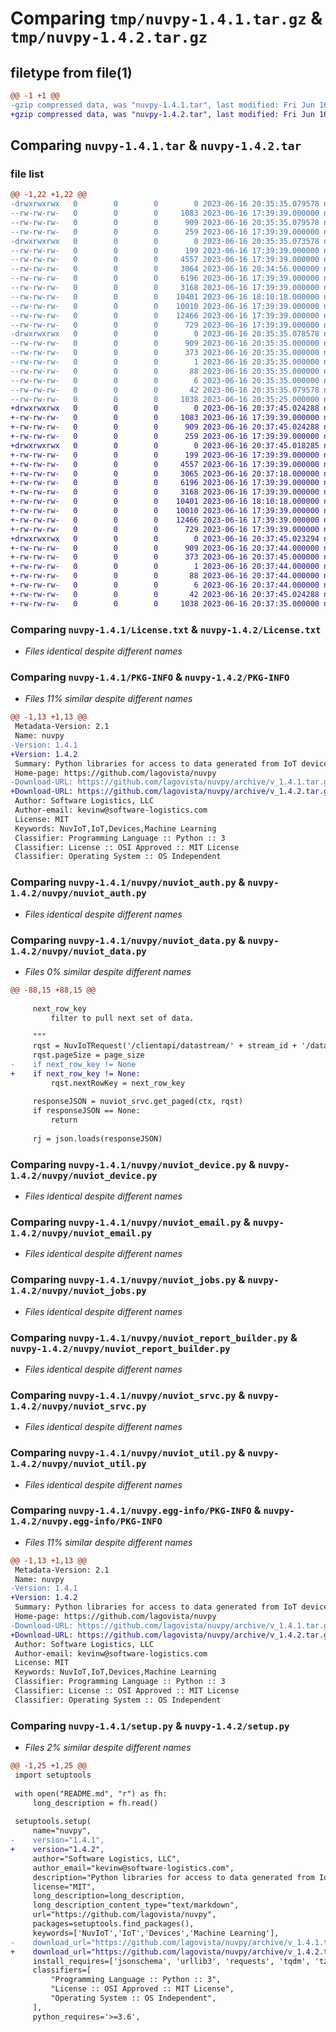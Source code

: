 # Comparing `tmp/nuvpy-1.4.1.tar.gz` & `tmp/nuvpy-1.4.2.tar.gz`

## filetype from file(1)

```diff
@@ -1 +1 @@
-gzip compressed data, was "nuvpy-1.4.1.tar", last modified: Fri Jun 16 20:35:35 2023, max compression
+gzip compressed data, was "nuvpy-1.4.2.tar", last modified: Fri Jun 16 20:37:45 2023, max compression
```

## Comparing `nuvpy-1.4.1.tar` & `nuvpy-1.4.2.tar`

### file list

```diff
@@ -1,22 +1,22 @@
-drwxrwxrwx   0        0        0        0 2023-06-16 20:35:35.079578 nuvpy-1.4.1/
--rw-rw-rw-   0        0        0     1083 2023-06-16 17:39:39.000000 nuvpy-1.4.1/License.txt
--rw-rw-rw-   0        0        0      909 2023-06-16 20:35:35.079578 nuvpy-1.4.1/PKG-INFO
--rw-rw-rw-   0        0        0      259 2023-06-16 17:39:39.000000 nuvpy-1.4.1/README.md
-drwxrwxrwx   0        0        0        0 2023-06-16 20:35:35.073578 nuvpy-1.4.1/nuvpy/
--rw-rw-rw-   0        0        0      199 2023-06-16 17:39:39.000000 nuvpy-1.4.1/nuvpy/__init__.py
--rw-rw-rw-   0        0        0     4557 2023-06-16 17:39:39.000000 nuvpy-1.4.1/nuvpy/nuviot_auth.py
--rw-rw-rw-   0        0        0     3064 2023-06-16 20:34:56.000000 nuvpy-1.4.1/nuvpy/nuviot_data.py
--rw-rw-rw-   0        0        0     6196 2023-06-16 17:39:39.000000 nuvpy-1.4.1/nuvpy/nuviot_device.py
--rw-rw-rw-   0        0        0     3168 2023-06-16 17:39:39.000000 nuvpy-1.4.1/nuvpy/nuviot_email.py
--rw-rw-rw-   0        0        0    10401 2023-06-16 18:10:18.000000 nuvpy-1.4.1/nuvpy/nuviot_jobs.py
--rw-rw-rw-   0        0        0    10010 2023-06-16 17:39:39.000000 nuvpy-1.4.1/nuvpy/nuviot_report_builder.py
--rw-rw-rw-   0        0        0    12466 2023-06-16 17:39:39.000000 nuvpy-1.4.1/nuvpy/nuviot_srvc.py
--rw-rw-rw-   0        0        0      729 2023-06-16 17:39:39.000000 nuvpy-1.4.1/nuvpy/nuviot_util.py
-drwxrwxrwx   0        0        0        0 2023-06-16 20:35:35.078578 nuvpy-1.4.1/nuvpy.egg-info/
--rw-rw-rw-   0        0        0      909 2023-06-16 20:35:35.000000 nuvpy-1.4.1/nuvpy.egg-info/PKG-INFO
--rw-rw-rw-   0        0        0      373 2023-06-16 20:35:35.000000 nuvpy-1.4.1/nuvpy.egg-info/SOURCES.txt
--rw-rw-rw-   0        0        0        1 2023-06-16 20:35:35.000000 nuvpy-1.4.1/nuvpy.egg-info/dependency_links.txt
--rw-rw-rw-   0        0        0       88 2023-06-16 20:35:35.000000 nuvpy-1.4.1/nuvpy.egg-info/requires.txt
--rw-rw-rw-   0        0        0        6 2023-06-16 20:35:35.000000 nuvpy-1.4.1/nuvpy.egg-info/top_level.txt
--rw-rw-rw-   0        0        0       42 2023-06-16 20:35:35.079578 nuvpy-1.4.1/setup.cfg
--rw-rw-rw-   0        0        0     1038 2023-06-16 20:35:25.000000 nuvpy-1.4.1/setup.py
+drwxrwxrwx   0        0        0        0 2023-06-16 20:37:45.024288 nuvpy-1.4.2/
+-rw-rw-rw-   0        0        0     1083 2023-06-16 17:39:39.000000 nuvpy-1.4.2/License.txt
+-rw-rw-rw-   0        0        0      909 2023-06-16 20:37:45.024288 nuvpy-1.4.2/PKG-INFO
+-rw-rw-rw-   0        0        0      259 2023-06-16 17:39:39.000000 nuvpy-1.4.2/README.md
+drwxrwxrwx   0        0        0        0 2023-06-16 20:37:45.018285 nuvpy-1.4.2/nuvpy/
+-rw-rw-rw-   0        0        0      199 2023-06-16 17:39:39.000000 nuvpy-1.4.2/nuvpy/__init__.py
+-rw-rw-rw-   0        0        0     4557 2023-06-16 17:39:39.000000 nuvpy-1.4.2/nuvpy/nuviot_auth.py
+-rw-rw-rw-   0        0        0     3065 2023-06-16 20:37:18.000000 nuvpy-1.4.2/nuvpy/nuviot_data.py
+-rw-rw-rw-   0        0        0     6196 2023-06-16 17:39:39.000000 nuvpy-1.4.2/nuvpy/nuviot_device.py
+-rw-rw-rw-   0        0        0     3168 2023-06-16 17:39:39.000000 nuvpy-1.4.2/nuvpy/nuviot_email.py
+-rw-rw-rw-   0        0        0    10401 2023-06-16 18:10:18.000000 nuvpy-1.4.2/nuvpy/nuviot_jobs.py
+-rw-rw-rw-   0        0        0    10010 2023-06-16 17:39:39.000000 nuvpy-1.4.2/nuvpy/nuviot_report_builder.py
+-rw-rw-rw-   0        0        0    12466 2023-06-16 17:39:39.000000 nuvpy-1.4.2/nuvpy/nuviot_srvc.py
+-rw-rw-rw-   0        0        0      729 2023-06-16 17:39:39.000000 nuvpy-1.4.2/nuvpy/nuviot_util.py
+drwxrwxrwx   0        0        0        0 2023-06-16 20:37:45.023294 nuvpy-1.4.2/nuvpy.egg-info/
+-rw-rw-rw-   0        0        0      909 2023-06-16 20:37:44.000000 nuvpy-1.4.2/nuvpy.egg-info/PKG-INFO
+-rw-rw-rw-   0        0        0      373 2023-06-16 20:37:45.000000 nuvpy-1.4.2/nuvpy.egg-info/SOURCES.txt
+-rw-rw-rw-   0        0        0        1 2023-06-16 20:37:44.000000 nuvpy-1.4.2/nuvpy.egg-info/dependency_links.txt
+-rw-rw-rw-   0        0        0       88 2023-06-16 20:37:44.000000 nuvpy-1.4.2/nuvpy.egg-info/requires.txt
+-rw-rw-rw-   0        0        0        6 2023-06-16 20:37:44.000000 nuvpy-1.4.2/nuvpy.egg-info/top_level.txt
+-rw-rw-rw-   0        0        0       42 2023-06-16 20:37:45.024288 nuvpy-1.4.2/setup.cfg
+-rw-rw-rw-   0        0        0     1038 2023-06-16 20:37:35.000000 nuvpy-1.4.2/setup.py
```

### Comparing `nuvpy-1.4.1/License.txt` & `nuvpy-1.4.2/License.txt`

 * *Files identical despite different names*

### Comparing `nuvpy-1.4.1/PKG-INFO` & `nuvpy-1.4.2/PKG-INFO`

 * *Files 11% similar despite different names*

```diff
@@ -1,13 +1,13 @@
 Metadata-Version: 2.1
 Name: nuvpy
-Version: 1.4.1
+Version: 1.4.2
 Summary: Python libraries for access to data generated from IoT devices captured with NuvIoT
 Home-page: https://github.com/lagovista/nuvpy
-Download-URL: https://github.com/lagovista/nuvpy/archive/v_1.4.1.tar.gz
+Download-URL: https://github.com/lagovista/nuvpy/archive/v_1.4.2.tar.gz
 Author: Software Logistics, LLC
 Author-email: kevinw@software-logistics.com
 License: MIT
 Keywords: NuvIoT,IoT,Devices,Machine Learning
 Classifier: Programming Language :: Python :: 3
 Classifier: License :: OSI Approved :: MIT License
 Classifier: Operating System :: OS Independent
```

### Comparing `nuvpy-1.4.1/nuvpy/nuviot_auth.py` & `nuvpy-1.4.2/nuvpy/nuviot_auth.py`

 * *Files identical despite different names*

### Comparing `nuvpy-1.4.1/nuvpy/nuviot_data.py` & `nuvpy-1.4.2/nuvpy/nuviot_data.py`

 * *Files 0% similar despite different names*

```diff
@@ -88,15 +88,15 @@
 
     next_row_key
         filter to pull next set of data.
 
     """
     rqst = NuvIoTRequest('/clientapi/datastream/' + stream_id + '/data/' + device_id)
     rqst.pageSize = page_size
-    if next_row_key != None
+    if next_row_key != None:
         rqst.nextRowKey = next_row_key
     
     responseJSON = nuviot_srvc.get_paged(ctx, rqst)
     if responseJSON == None:
         return
     
     rj = json.loads(responseJSON)
```

### Comparing `nuvpy-1.4.1/nuvpy/nuviot_device.py` & `nuvpy-1.4.2/nuvpy/nuviot_device.py`

 * *Files identical despite different names*

### Comparing `nuvpy-1.4.1/nuvpy/nuviot_email.py` & `nuvpy-1.4.2/nuvpy/nuviot_email.py`

 * *Files identical despite different names*

### Comparing `nuvpy-1.4.1/nuvpy/nuviot_jobs.py` & `nuvpy-1.4.2/nuvpy/nuviot_jobs.py`

 * *Files identical despite different names*

### Comparing `nuvpy-1.4.1/nuvpy/nuviot_report_builder.py` & `nuvpy-1.4.2/nuvpy/nuviot_report_builder.py`

 * *Files identical despite different names*

### Comparing `nuvpy-1.4.1/nuvpy/nuviot_srvc.py` & `nuvpy-1.4.2/nuvpy/nuviot_srvc.py`

 * *Files identical despite different names*

### Comparing `nuvpy-1.4.1/nuvpy/nuviot_util.py` & `nuvpy-1.4.2/nuvpy/nuviot_util.py`

 * *Files identical despite different names*

### Comparing `nuvpy-1.4.1/nuvpy.egg-info/PKG-INFO` & `nuvpy-1.4.2/nuvpy.egg-info/PKG-INFO`

 * *Files 11% similar despite different names*

```diff
@@ -1,13 +1,13 @@
 Metadata-Version: 2.1
 Name: nuvpy
-Version: 1.4.1
+Version: 1.4.2
 Summary: Python libraries for access to data generated from IoT devices captured with NuvIoT
 Home-page: https://github.com/lagovista/nuvpy
-Download-URL: https://github.com/lagovista/nuvpy/archive/v_1.4.1.tar.gz
+Download-URL: https://github.com/lagovista/nuvpy/archive/v_1.4.2.tar.gz
 Author: Software Logistics, LLC
 Author-email: kevinw@software-logistics.com
 License: MIT
 Keywords: NuvIoT,IoT,Devices,Machine Learning
 Classifier: Programming Language :: Python :: 3
 Classifier: License :: OSI Approved :: MIT License
 Classifier: Operating System :: OS Independent
```

### Comparing `nuvpy-1.4.1/setup.py` & `nuvpy-1.4.2/setup.py`

 * *Files 2% similar despite different names*

```diff
@@ -1,25 +1,25 @@
 import setuptools
 
 with open("README.md", "r") as fh:
     long_description = fh.read()
 
 setuptools.setup(
     name="nuvpy", 
-    version="1.4.1",
+    version="1.4.2",
     author="Software Logistics, LLC",
     author_email="kevinw@software-logistics.com",
     description="Python libraries for access to data generated from IoT devices captured with NuvIoT",
     license="MIT",
     long_description=long_description,
     long_description_content_type="text/markdown",
     url="https://github.com/lagovista/nuvpy",
     packages=setuptools.find_packages(),
     keywords=['NuvIoT','IoT','Devices','Machine Learning'],
-    download_url="https://github.com/lagovista/nuvpy/archive/v_1.4.1.tar.gz",
+    download_url="https://github.com/lagovista/nuvpy/archive/v_1.4.2.tar.gz",
     install_requires=['jsonschema', 'urllib3', 'requests', 'tqdm', 'tzdata', 'fpdf', 'sendgrid', 'certifi','chardet','pandas','sqlalchemy'], 
     classifiers=[
         "Programming Language :: Python :: 3",
         "License :: OSI Approved :: MIT License",
         "Operating System :: OS Independent",
     ],
     python_requires='>=3.6',
```

